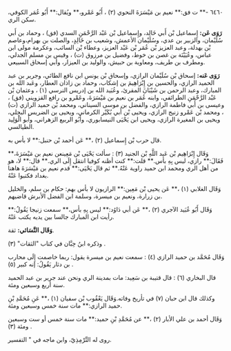 ٦٤٦٠ -** ت فق:** نعيم بن مَيْسَرَةَ النحوي (٢) ، أَبُو عَمْرو،** ويُقال:** أَبُو عُمَر الكوفي، سكن الري.

**رَوَى عَن:** إِسماعيل بْن أَبي خَالِد، وإِسماعيل بْن عَبْد الرَّحْمَنِ السدي (فق) ، وحماد بن أَبي سُلَيْمان، والزبير بن عدي، وسُلَيْمان الأعمش، وشعيب بن خَالِدٍ، والصلت بن بهرام،وعاصم بْن بهدلة، وعبد العزيز بْن عُمَر بْن عَبْد العزيز، وعطاء بْن السائب، وعكرمة مولى ابن عباس، وعُيَيْنَة بن غصن بن خوط، وفضيل بن مرزوق (ت) ، وقيس بن مسلم الجدلي، ومطرف بن طريف، ومعاوية بن حبيش، والوليد بن العيزار، وأبي إسحاق السبيعي.

**رَوَى عَنه:** إسحاق بْن سُلَيْمان الرازي، وإسحاق بْن يونس ابن نافع الطائي، وجرير بن عبد الحميد الرازي، والحسين بن إِبْرَاهِيمَ بن إشكاب، وحماد بن زاذان العطار، وعَبد الله بن المبارك، وعبد الرحمن بن شَيْبَانَ المقرئ، وعُبَيد الله بن إدريس النرسي (١) ، وعثمان بْن عَبْد الرَّحْمَنِ الطرائفي، وابنه عُمَر بن نعيم بن مَيْسَرَةَ، وعَمْرو بن رافع القزويني (فق) ، وعيسى بن أَبي فاطمة الرازي، والفضل بن موسى السيناني، ومحمد بْن حميد الرازي (ت) ، ومحمد بْن عَمْرو زنيج الرازي، ويحيى بْن أَبي بُكَيْر الكرماني، ويحيى بن الضريس البجلي، ويحيى بن المغيرة الرازي، ويحيى ابن يَحْيَى النيسابوري، وأَبُو الربيع الزهراني، وأَبو الْوَلِيد الطيالسي.

قال حرب بْن إِسماعيل (٢) ،** عَن أحمد بْن حنبل:** لا بأس به.

وَقَال إِبْرَاهِيم بْن عَبد اللَّهِ بْن الجنيد (٣) : سألت يَحْيَى بْن مَعِينعن نعيم بن مَيْسَرَةَ،** فَقَالَ:** رازي، ليس بِهِ بأس.** قلت:** كنت أظنه كوفيا انتقل إِلَى الري.** قال:** لا، هو من أهل الري ومحمد ابن حميد راوية عَنْهُ.** ثم قال يَحْيَى:** قدم نعيم بن مَيْسَرَةَ هاهنا بغداد فكتبوا عَنْهُ.

وَقَال الغلابي (١) ،** عَن يحيى بْن مَعِين:** الرازيون لا بأس بهم: حكام بن سلم، والخليل بن زرارة، ونعيم بن ميسرة، وسلمة ابن الفضل الأبرش قاضيهم.

وَقَال أَبُو عُبَيد الآجري (٢) ،** عَن أبي دَاوُد:** ليس بِهِ بأس،** سمعت زنيجا يَقُولُ:** رأيت ابن المبارك جالسا بين يديه يكتب عَنْهُ.

**وَقَال النَّسَائي:** ثقة.

وذكره ابنُ حِبَّان في كتاب "الثقات" (٣) .

وَقَال مُحَمَّد بن حميد الرازي (٤) : سمعت نعيم بن ميسرة يقول: ربما خاصمت إِلَى محارب بن دثار يَقُولُ: إنه كبير (٥) .

قال البخاري (٦) : قال قتيبة بن سَعِيد: مات بمدينة الري ونحن عند جرير بن عبد الحميد سنة أربع وسبعين ومئة.

وكذلك قال ابن حبان (٧) في تأريخ وفاته.وَقَال يَعْقُوب بْن سفيان (١) ،** عَنِ مُحَمَّدِ بْنِ حميد الرازي:** مات سنة خمس وسبعين ومئة.

وَقَال أحمد بن علي الأبار (٢) ،** عن مُحَمَّدِ بْنِ حميد:** مات سنة خمس أو ست وسبعين ومئة (٣) .

روى له التِّرْمِذِيّ، وابن ماجه في " التفسير.